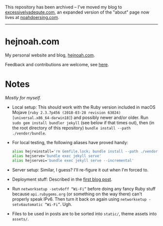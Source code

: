 This repository has been archived – I've moved my blog to [excessivelyadequte.com](https://excessivelyadequate.com), an expanded version of the "about" page now lives at [noahdoersing.com](https://noahdoersing.com).

---

# hejnoah.com

My personal website and blog, [hejnoah.com](https://hejnoah.com).

Feedback and contributions are welcome, see [here](https://hejnoah.com/about/).


# Notes

*Mostly for myself.*

* Local setup: This should work with the Ruby version included in macOS Mojave (`ruby 2.3.7p456 (2018-03-28 revision 63024) [universal.x86_64-darwin18]`) and possibly newer and/or older. Run `sudo gem install bundler jekyll` (see below if that times out), then (in the root directory of this repository) `bundle install --path ./vendor/bundle`.
* For local testing, the following aliases have proved handy:

    ```bash
    alias hejreinstall='rm Gemfile.lock; bundle install --path ./vendor/bundle'  # the --deployment flag also uses ./vendor/bundle, but requires a Gemfile.lock, which in the case of a Jekyll upgrade will not be current
    alias hejserve='bundle exec jekyll serve'
    alias hejservei='bundle exec jekyll serve --incremental'
    ```

* Server setup: Similar, I guess? I'll re-figure it out when I'm forced to.
* Deployment stuff: Described in the [first blog post](https://hejnoah.com/posts/deploy.html).
* Run `networksetup -setv6off “Wi-Fi”` before doing any fancy Ruby stuff because `api.rubygems.org` (or something on the way there) can't properly speak IPv6. Then turn it back on again using `networksetup -setv6automatic “Wi-Fi”`. Ugh.
* Files to be used in posts are to be sorted into `static/`, theme assets into `assets/`.
